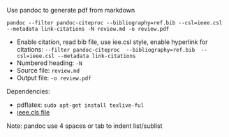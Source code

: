 Use pandoc to generate pdf from markdown
```
pandoc --filter pandoc-citeproc --bibliography=ref.bib --csl=ieee.csl --metadata link-citations -N review.md -o review.pdf
```

* Enable citation, read bib file, use iee.csl style, enable hyperlink for citations: `--filter pandoc-citeproc  --bibliography=ref.bib  --csl=ieee.csl --metadata link-citations`
* Numbered heading: `-N`
* Source file: `review.md`
* Output file: `-o review.pdf`


Dependencies:
* pdflatex: `sudo apt-get install texlive-ful`
* [ieee.cls file](./assets/ieee.csl)

Note: pandoc use 4 spaces or tab to indent list/sublist
